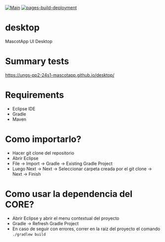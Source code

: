 [![Main](https://github.com/ungs-pp2-24s1-mascotapp/desktop/actions/workflows/main.yml/badge.svg)](https://github.com/ungs-pp2-24s1-mascotapp/desktop/actions/workflows/main.yml)
[![pages-build-deployment](https://github.com/ungs-pp2-24s1-mascotapp/desktop/actions/workflows/pages/pages-build-deployment/badge.svg)](https://github.com/ungs-pp2-24s1-mascotapp/desktop/actions/workflows/pages/pages-build-deployment)

# desktop
MascotApp UI Desktop

# Summary tests
https://ungs-pp2-24s1-mascotapp.github.io/desktop/

# Requirements
- Eclipse IDE
- Gradle 
- Maven

# Como importarlo?

- Hacer git clone del repositorio
- Abrir Eclipse
- File -> Import -> Gradle -> Existing Gradle Project
- Luego Next -> Next -> Seleccionar carpeta creada por el git clone -> Next -> Finish

# Como usar la dependencia del CORE?
- Abrir Eclipse y abrir el menu contextual del proyecto
- Gradle -> Refresh Gradle Project
- En caso de seguir con errores, correr en la raiz del proyecto el comando `./gradlew build`
